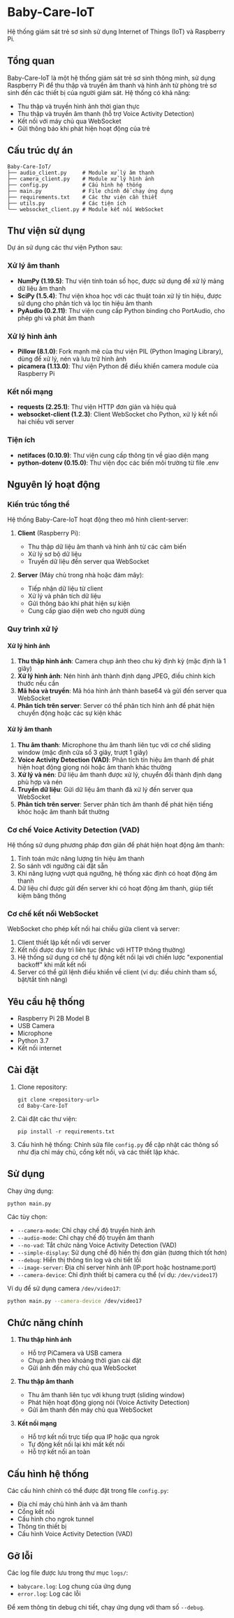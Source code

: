 # Baby-Care-IoT

Hệ thống giám sát trẻ sơ sinh sử dụng Internet of Things (IoT) và Raspberry Pi.

## Tổng quan

Baby-Care-IoT là một hệ thống giám sát trẻ sơ sinh thông minh, sử dụng Raspberry Pi để thu thập và truyền âm thanh và hình ảnh từ phòng trẻ sơ sinh đến các thiết bị của người giám sát. Hệ thống có khả năng:

- Thu thập và truyền hình ảnh thời gian thực
- Thu thập và truyền âm thanh (hỗ trợ Voice Activity Detection)
- Kết nối với máy chủ qua WebSocket
- Gửi thông báo khi phát hiện hoạt động của trẻ

## Cấu trúc dự án

```
Baby-Care-IoT/
├── audio_client.py     # Module xử lý âm thanh
├── camera_client.py    # Module xử lý hình ảnh
├── config.py           # Cấu hình hệ thống
├── main.py             # File chính để chạy ứng dụng
├── requirements.txt    # Các thư viện cần thiết
├── utils.py            # Các tiện ích
└── websocket_client.py # Module kết nối WebSocket
```

## Thư viện sử dụng

Dự án sử dụng các thư viện Python sau:

### Xử lý âm thanh
- **NumPy (1.19.5)**: Thư viện tính toán số học, được sử dụng để xử lý mảng dữ liệu âm thanh
- **SciPy (1.5.4)**: Thư viện khoa học với các thuật toán xử lý tín hiệu, được sử dụng cho phân tích và lọc tín hiệu âm thanh
- **PyAudio (0.2.11)**: Thư viện cung cấp Python binding cho PortAudio, cho phép ghi và phát âm thanh

### Xử lý hình ảnh
- **Pillow (8.1.0)**: Fork mạnh mẽ của thư viện PIL (Python Imaging Library), dùng để xử lý, nén và lưu trữ hình ảnh
- **picamera (1.13.0)**: Thư viện Python để điều khiển camera module của Raspberry Pi

### Kết nối mạng
- **requests (2.25.1)**: Thư viện HTTP đơn giản và hiệu quả
- **websocket-client (1.2.3)**: Client WebSocket cho Python, xử lý kết nối hai chiều với server

### Tiện ích
- **netifaces (0.10.9)**: Thư viện cung cấp thông tin về giao diện mạng
- **python-dotenv (0.15.0)**: Thư viện đọc các biến môi trường từ file .env

## Nguyên lý hoạt động

### Kiến trúc tổng thể

Hệ thống Baby-Care-IoT hoạt động theo mô hình client-server:

1. **Client** (Raspberry Pi):
   - Thu thập dữ liệu âm thanh và hình ảnh từ các cảm biến
   - Xử lý sơ bộ dữ liệu
   - Truyền dữ liệu đến server qua WebSocket

2. **Server** (Máy chủ trong nhà hoặc đám mây):
   - Tiếp nhận dữ liệu từ client
   - Xử lý và phân tích dữ liệu
   - Gửi thông báo khi phát hiện sự kiện
   - Cung cấp giao diện web cho người dùng

### Quy trình xử lý

#### Xử lý hình ảnh
1. **Thu thập hình ảnh**: Camera chụp ảnh theo chu kỳ định kỳ (mặc định là 1 giây)
2. **Xử lý hình ảnh**: Nén hình ảnh thành định dạng JPEG, điều chỉnh kích thước nếu cần
3. **Mã hóa và truyền**: Mã hóa hình ảnh thành base64 và gửi đến server qua WebSocket
4. **Phân tích trên server**: Server có thể phân tích hình ảnh để phát hiện chuyển động hoặc các sự kiện khác

#### Xử lý âm thanh
1. **Thu âm thanh**: Microphone thu âm thanh liên tục với cơ chế sliding window (mặc định cửa sổ 3 giây, trượt 1 giây)
2. **Voice Activity Detection (VAD)**: Phân tích tín hiệu âm thanh để phát hiện hoạt động giọng nói hoặc âm thanh khác thường
3. **Xử lý và nén**: Dữ liệu âm thanh được xử lý, chuyển đổi thành định dạng phù hợp và nén
4. **Truyền dữ liệu**: Gửi dữ liệu âm thanh đã xử lý đến server qua WebSocket
5. **Phân tích trên server**: Server phân tích âm thanh để phát hiện tiếng khóc hoặc âm thanh bất thường

### Cơ chế Voice Activity Detection (VAD)

Hệ thống sử dụng phương pháp đơn giản để phát hiện hoạt động âm thanh:
1. Tính toán mức năng lượng tín hiệu âm thanh
2. So sánh với ngưỡng cài đặt sẵn
3. Khi năng lượng vượt quá ngưỡng, hệ thống xác định có hoạt động âm thanh
4. Dữ liệu chỉ được gửi đến server khi có hoạt động âm thanh, giúp tiết kiệm băng thông

### Cơ chế kết nối WebSocket

WebSocket cho phép kết nối hai chiều giữa client và server:
1. Client thiết lập kết nối với server
2. Kết nối được duy trì liên tục (khác với HTTP thông thường)
3. Hệ thống sử dụng cơ chế tự động kết nối lại với chiến lược "exponential backoff" khi mất kết nối
4. Server có thể gửi lệnh điều khiển về client (ví dụ: điều chỉnh tham số, bật/tắt tính năng)

## Yêu cầu hệ thống

- Raspberry Pi 2B Model B
- USB Camera
- Microphone
- Python 3.7
- Kết nối internet

## Cài đặt

1. Clone repository:
   ```
   git clone <repository-url>
   cd Baby-Care-IoT
   ```

2. Cài đặt các thư viện:
   ```
   pip install -r requirements.txt
   ```

3. Cấu hình hệ thống:
   Chỉnh sửa file `config.py` để cập nhật các thông số như địa chỉ máy chủ, cổng kết nối, và các thiết lập khác.

## Sử dụng

Chạy ứng dụng:

```
python main.py
```

Các tùy chọn:

- `--camera-mode`: Chỉ chạy chế độ truyền hình ảnh
- `--audio-mode`: Chỉ chạy chế độ truyền âm thanh
- `--no-vad`: Tắt chức năng Voice Activity Detection (VAD)
- `--simple-display`: Sử dụng chế độ hiển thị đơn giản (tương thích tốt hơn)
- `--debug`: Hiển thị thông tin log và chi tiết lỗi
- `--image-server`: Địa chỉ server hình ảnh (IP:port hoặc hostname:port)
- `--camera-device`: Chỉ định thiết bị camera cụ thể (ví dụ: `/dev/video17`)

Ví dụ để sử dụng camera `/dev/video17`:

```bash
python main.py --camera-device /dev/video17
```

## Chức năng chính

1. **Thu thập hình ảnh**
   - Hỗ trợ PiCamera và USB camera
   - Chụp ảnh theo khoảng thời gian cài đặt
   - Gửi ảnh đến máy chủ qua WebSocket

2. **Thu thập âm thanh**
   - Thu âm thanh liên tục với khung trượt (sliding window)
   - Phát hiện hoạt động giọng nói (Voice Activity Detection)
   - Gửi âm thanh đến máy chủ qua WebSocket

3. **Kết nối mạng**
   - Hỗ trợ kết nối trực tiếp qua IP hoặc qua ngrok
   - Tự động kết nối lại khi mất kết nối
   - Hỗ trợ kết nối an toàn

## Cấu hình hệ thống

Các cấu hình chính có thể được đặt trong file `config.py`:

- Địa chỉ máy chủ hình ảnh và âm thanh
- Cổng kết nối
- Cấu hình cho ngrok tunnel
- Thông tin thiết bị
- Cấu hình Voice Activity Detection (VAD)

## Gỡ lỗi

Các log file được lưu trong thư mục `logs/`:
- `babycare.log`: Log chung của ứng dụng
- `error.log`: Log các lỗi

Để xem thông tin debug chi tiết, chạy ứng dụng với tham số `--debug`.



